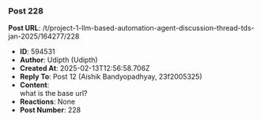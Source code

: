 ### Post 228
**Post URL**: /t/project-1-llm-based-automation-agent-discussion-thread-tds-jan-2025/164277/228
- **ID**: 594531
- **Author**: Udipth (Udipth)
- **Created At**: 2025-02-13T12:56:58.706Z
- **Reply To**: Post 12 (Aishik Bandyopadhyay, 23f2005325)
- **Content**:  
  what is the base url?
- **Reactions**: None
- **Post Number**: 228

